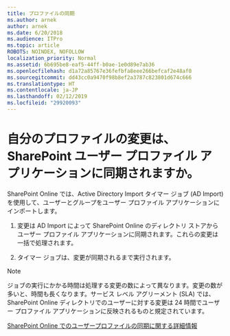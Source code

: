 ```yaml
---
title: プロファイルの同期
ms.author: arnek
author: arnek
ms.date: 6/20/2018
ms.audience: ITPro
ms.topic: article
ROBOTS: NOINDEX, NOFOLLOW
localization_priority: Normal
ms.assetid: 6b695be8-eaf5-44ff-b0ae-1e0d89e7ab36
ms.openlocfilehash: d1a72a85767e36fefbfa8eee266befcaf2e48af0
ms.sourcegitcommit: dd43cc0a9470f98b8ef2a3787c823801d674c666
ms.translationtype: HT
ms.contentlocale: ja-JP
ms.lasthandoff: 02/12/2019
ms.locfileid: "29920093"
---
```

# <a name="when-do-my-profile-changes-sync-to-the-sharepoint-user-profile-application"></a>自分のプロファイルの変更は、SharePoint ユーザー プロファイル アプリケーションに同期されますか。

SharePoint Online では、Active Directory Import タイマー ジョブ (AD Import) を使用して、ユーザーとグループをユーザー プロファイル アプリケーションにインポートします。 
  
1. 変更は AD Import によって SharePoint Online のディレクトリ ストアからユーザー プロファイル アプリケーションに同期されます。これらの変更は一括で処理されます。
    
2. タイマー ジョブは、変更が同期されるまで実行されます。
    
> [!NOTE]
> ジョブの実行にかかる時間は処理する変更の数によって異なります。変更の数が多いと、時間も長くなります。サービス レベル アグリーメント (SLA) では、SharePoint Online ディレクトリでのユーザーに対する変更は 24 時間でユーザー プロファイル アプリケーションに反映されるものと規定されています。 
  
[SharePoint Online でのユーザープロファイルの同期に関する詳細情報](https://go.microsoft.com/fwlink/?linkid=875671)
  

